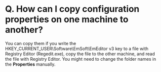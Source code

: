 # Q. How can I copy configuration properties on one machine to another?

You can copy them if you write the HKEY\_CURRENT\_USER\\Software\\EmSoft\\EmEditor v3 key to a file with Registry Editor (Regedit.exe), copy the file to the other machine, and read the file with Registry Editor. You might need to change the
folder names in the **Properties** manually.
